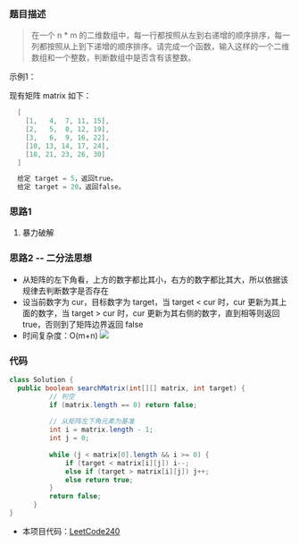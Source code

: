 ### 题目描述

> 在一个 n * m 的二维数组中，每一行都按照从左到右递增的顺序排序，每一列都按照从上到下递增的顺序排序。请完成一个函数，输入这样的一个二维数组和一个整数，判断数组中是否含有该整数。
  
示例1：

现有矩阵 matrix 如下：
```java  
  [
    [1,   4,  7, 11, 15],
    [2,   5,  8, 12, 19],
    [3,   6,  9, 16, 22],
    [10, 13, 14, 17, 24],
    [18, 21, 23, 26, 30]
  ]
```
  
```java
  给定 target = 5，返回true。
  给定 target = 20，返回false。
```

### 思路1
1. 暴力破解
### 思路2 -- 二分法思想
- 从矩阵的左下角看，上方的数字都比其小，右方的数字都比其大，所以依据该规律去判断数字是否存在
- 设当前数字为 cur，目标数字为 target，当 target < cur 时，cur 更新为其上面的数字，当 target > cur 时，cur 更新为其右侧的数字，直到相等则返回 true，否则到了矩阵边界返回 false
- 时间复杂度：O(m+n)
 ![](https://github.com/HelloSummer5/LeetCodeDemo/blob/master/src/com/leetcode/static/array/LeetCod240_1.png)

### 代码
```java
class Solution {
  public boolean searchMatrix(int[][] matrix, int target) {
          // 判空
          if (matrix.length == 0) return false;
  
          // 从矩阵左下角元素为基准
          int i = matrix.length - 1;
          int j = 0;
  
          while (j < matrix[0].length && i >= 0) {
              if (target < matrix[i][j]) i--;
              else if (target > matrix[i][j]) j++;
              else return true;
          }
          return false;
      }
}
```

- 本项目代码：[LeetCode240](https://github.com/HelloSummer5/LeetCodeDemo/blob/master/src/com/leetcode/array/LeetCode240.java "悬停显示")
